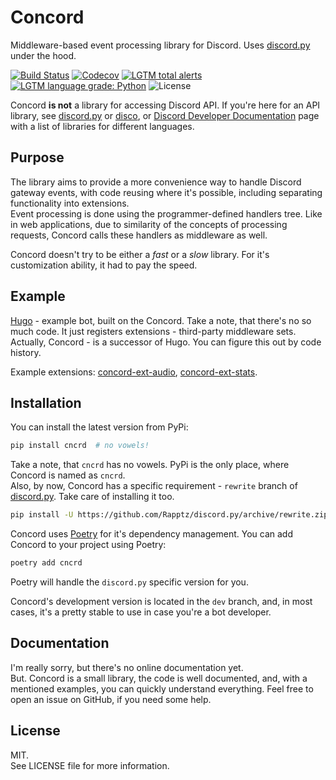 # Concord

Middleware-based event processing library for Discord. Uses
[discord.py](https://github.com/Rapptz/discord.py) under the hood.

[![Build Status](https://img.shields.io/travis/Roolat/concord/dev.svg?style=flat-square)](https://travis-ci.org/Roolat/concord)
[![Codecov](https://img.shields.io/codecov/c/github/Roolat/concord/dev.svg?style=flat-square)](https://codecov.io/gh/Roolat/concord)
[![LGTM total alerts](https://img.shields.io/lgtm/alerts/g/Roolat/concord.svg?style=flat-square)](https://lgtm.com/projects/g/Roolat/concord/alerts/)
[![LGTM language grade: Python](https://img.shields.io/lgtm/grade/python/g/Roolat/concord.svg?style=flat-square)](https://lgtm.com/projects/g/Roolat/concord/context:python)
![License](https://img.shields.io/github/license/Roolat/concord.svg?style=flat-square)

Concord **is not** a library for accessing Discord API. If you're here for an
API library, see [discord.py](https://github.com/Rapptz/discord.py) or
[disco](https://github.com/b1naryth1ef/disco), or
[Discord Developer Documentation](https://discordapp.com/developers/docs/topics/community-resources)
page with a list of libraries for different languages.

## Purpose

The library aims to provide a more convenience way to handle Discord gateway
events, with code reusing where it's possible, including separating
functionality into extensions.  
Event processing is done using the programmer-defined handlers tree. Like in web
applications, due to similarity of the concepts of processing requests, Concord
calls these handlers as middleware as well.

Concord doesn't try to be either a *fast* or a *slow* library. For it's
customization ability, it had to pay the speed.

## Example

[Hugo](https://github.com/Roolat/Hugo) - example bot, built on the Concord. Take
a note, that there's no so much code. It just registers extensions -
third-party middleware sets.  
Actually, Concord - is a successor of Hugo. You can figure this out by code
history.

Example extensions:
[concord-ext-audio](https://github.com/Roolat/concord-ext-audio),
[concord-ext-stats](https://github.com/Roolat/concord-ext-stats).

## Installation

You can install the latest version from PyPi:

```bash
pip install cncrd  # no vowels!
```

Take a note, that `cncrd` has no vowels. PyPi is the only place, where Concord
is named as `cncrd`.  
Also, by now, Concord has a specific requirement - `rewrite` branch of
[discord.py](https://github.com/Rapptz/discord.py). Take care of installing
it too.

```bash
pip install -U https://github.com/Rapptz/discord.py/archive/rewrite.zip#egg=discord.py
```

Concord uses [Poetry](https://github.com/sdispater/poetry) for it's dependency
management. You can add Concord to your project using Poetry:

```bash
poetry add cncrd
```

Poetry will handle the `discord.py` specific version for you.

Concord's development version is located in the `dev` branch, and, in most
cases, it's a pretty stable to use in case you're a bot developer.

## Documentation

I'm really sorry, but there's no online documentation yet.  
But. Concord is a small library, the code is well documented, and, with a
mentioned examples, you can quickly understand everything. Feel free to open an
issue on GitHub, if you need some help.

## License

MIT.  
See LICENSE file for more information.
